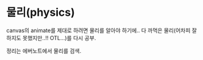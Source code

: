 
# 물리(physics)

canvas의 animate를 제대로 하려면 물리를 알아야 하기에..
다 까먹은 물리(어차피 잘 하지도 못했지만..!! OTL...)를 다시 공부.

정리는 에버노트에서 물리를 검색.
